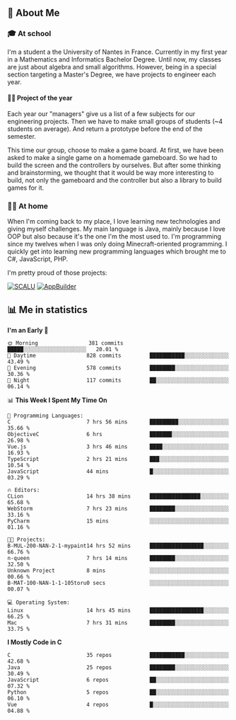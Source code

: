 ## 👀 About Me

### 🎓 At school

I'm a student a the University of Nantes in France. Currently in my first year in a Mathematics and Informatics Bachelor Degree. Until now, my classes are just about algebra and small algorithms. However, being in a special section targeting a Master's Degree, we have projects to engineer each year. 

#### 🔧🔬 Project of the year

Each year our "managers" give us a list of a few subjects for our engineering projects. Then we have to make small groups of students (~4 students on average). And return a prototype before the end of the semester.

This time our group, choose to make a game board. At first, we have been asked to make a single game on a homemade gameboard. So we had to build the screen and the controllers by ourselves. 
But after some thinking and brainstorming, we thought that it would be way more interesting to build, not only the gameboard and the controller but also a library to build games for it.

### 👨‍💻 At home

When I'm coming back to my place, I love learning new technologies and giving myself challenges. My main language is Java, mainly because I love OOP but also because it's the one I'm the most used to. I'm programming since my twelves when I was only doing Minecraft-oriented programming.  I quickly get into learning new programming languages which brought me to C#, JavaScript, PHP. 

I'm pretty proud of those projects:

[![SCALU](https://github-readme-stats.vercel.app/api/pin?username=renardfute&repo=SCALU)](https://github.com/renardfute/scalu)
[![AppBuilder](https://github-readme-stats.vercel.app/api/pin?username=pulsedev2&repo=AppBuilder)](https://github.com/pulsedev2/AppBuilder)

## 📊 Me in statistics
<!--START_SECTION:waka-->
**I'm an Early 🐤** 

```text
🌞 Morning                381 commits         █████░░░░░░░░░░░░░░░░░░░░   20.01 % 
🌆 Daytime                828 commits         ███████████░░░░░░░░░░░░░░   43.49 % 
🌃 Evening                578 commits         ████████░░░░░░░░░░░░░░░░░   30.36 % 
🌙 Night                  117 commits         ██░░░░░░░░░░░░░░░░░░░░░░░   06.14 % 
```


📊 **This Week I Spent My Time On** 

```text
💬 Programming Languages: 
C                        7 hrs 56 mins       █████████░░░░░░░░░░░░░░░░   35.66 % 
ObjectiveC               6 hrs               ███████░░░░░░░░░░░░░░░░░░   26.98 % 
Vue.js                   3 hrs 46 mins       ████░░░░░░░░░░░░░░░░░░░░░   16.93 % 
TypeScript               2 hrs 21 mins       ███░░░░░░░░░░░░░░░░░░░░░░   10.54 % 
JavaScript               44 mins             █░░░░░░░░░░░░░░░░░░░░░░░░   03.29 % 

🔥 Editors: 
CLion                    14 hrs 38 mins      ████████████████░░░░░░░░░   65.68 % 
WebStorm                 7 hrs 23 mins       ████████░░░░░░░░░░░░░░░░░   33.16 % 
PyCharm                  15 mins             ░░░░░░░░░░░░░░░░░░░░░░░░░   01.16 % 

🐱‍💻 Projects: 
B-MUL-200-NAN-2-1-mypaint14 hrs 52 mins      █████████████████░░░░░░░░   66.76 % 
n-queen                  7 hrs 14 mins       ████████░░░░░░░░░░░░░░░░░   32.50 % 
Unknown Project          8 mins              ░░░░░░░░░░░░░░░░░░░░░░░░░   00.66 % 
B-MAT-100-NAN-1-1-105toru0 secs              ░░░░░░░░░░░░░░░░░░░░░░░░░   00.07 % 

💻 Operating System: 
Linux                    14 hrs 45 mins      █████████████████░░░░░░░░   66.25 % 
Mac                      7 hrs 31 mins       ████████░░░░░░░░░░░░░░░░░   33.75 % 
```

**I Mostly Code in C** 

```text
C                        35 repos            ███████████░░░░░░░░░░░░░░   42.68 % 
Java                     25 repos            ████████░░░░░░░░░░░░░░░░░   30.49 % 
JavaScript               6 repos             ██░░░░░░░░░░░░░░░░░░░░░░░   07.32 % 
Python                   5 repos             ██░░░░░░░░░░░░░░░░░░░░░░░   06.10 % 
Vue                      4 repos             █░░░░░░░░░░░░░░░░░░░░░░░░   04.88 % 
```




<!--END_SECTION:waka-->
